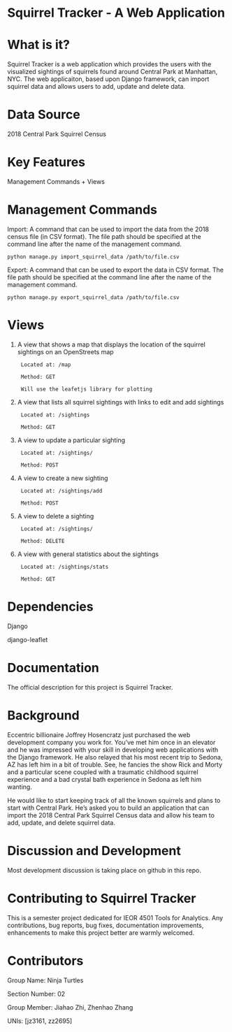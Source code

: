 # Squirrel Tracker - A Web Application

# What is it?

Squirrel Tracker is a web application which provides the users with the visualized sightings of squirrels found around Central Park at Manhattan, NYC. The web applicaiton, based upon Django framework, can import squirrel data and allows users to add, update and delete data.

# Data Source

2018 Central Park Squirrel Census

# Key Features 

Management Commands + Views

# Management Commands

Import: A command that can be used to import the data from the 2018 census file (in CSV format). The file path should be specified at the command line after the name of the management command.

    python manage.py import_squirrel_data /path/to/file.csv

Export: A command that can be used to export the data in CSV format. The file path should be specified at the command line after the name of the management command.

    python manage.py export_squirrel_data /path/to/file.csv

# Views

1. A view that shows a map that displays the location of the squirrel sightings on an OpenStreets map

        Located at: /map

        Method: GET

        Will use the leafetjs library for plotting

2. A view that lists all squirrel sightings with links to edit and add sightings

        Located at: /sightings

        Method: GET

3. A view to update a particular sighting

        Located at: /sightings/
        
        Method: POST

4. A view to create a new sighting

        Located at: /sightings/add

        Method: POST

5. A view to delete a sighting

        Located at: /sightings/
        
        Method: DELETE

6. A view with general statistics about the sightings

        Located at: /sightings/stats
        
        Method: GET

# Dependencies


Django

django-leaflet


# Documentation

The official description for this project is Squirrel Tracker.

# Background

Eccentric billionaire Joffrey Hosencratz just purchased the web development company you work for. You’ve met him once in an elevator and he was impressed with your skill in developing web applications with the Django framework. He also relayed that his most recent trip to Sedona, AZ has left him in a bit of trouble. See, he fancies the show Rick and Morty and a particular scene coupled with a traumatic childhood squirrel experience and a bad crystal bath experience in Sedona as left him wanting.

He would like to start keeping track of all the known squirrels and plans to start with Central Park. He’s asked you to build an application that can import the 2018 Central Park Squirrel Census data and allow his team to add, update, and delete squirrel data.

# Discussion and Development

Most development discussion is taking place on github in this repo.

# Contributing to Squirrel Tracker

This is a semester project dedicated for IEOR 4501 Tools for Analytics. Any contributions, bug reports, bug fixes, documentation improvements, enhancements to make this project better are warmly welcomed.

# Contributors

Group Name: Ninja Turtles

Section Number: 02

Group Member: Jiahao Zhi, Zhenhao Zhang

UNIs: [jz3161, zz2695]
